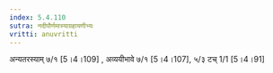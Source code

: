 ```yaml
---
index: 5.4.110
sutra: नदीपौर्णमास्याग्रहायणीभ्यः
vritti: anuvritti
---
```


अन्यतरस्याम् ७/१ [5।4।109] , अव्ययीभावे ७/१  [5।4।107],   ५/३ टच् 1/1 [5।4।91]